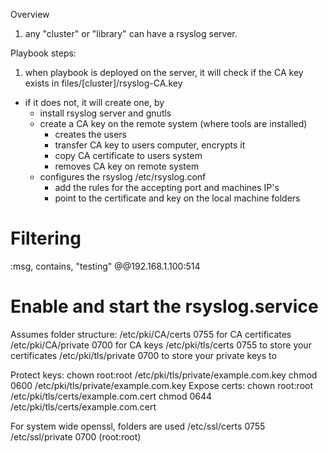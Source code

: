Overview
   1. any "cluster" or "library" can have a rsyslog server.
   
Playbook steps:
1. when playbook is deployed on the server, it will check if the CA key exists in files/[cluster]/rsyslog-CA.key
  * if it does not, it will create one, by
    - install rsyslog server and gnutls
    -  create a CA key on the remote system (where tools are installed)
       * creates the users
       * transfer CA key to users computer, encrypts it
       * copy CA certificate to users system
       * removes CA key on remote system
    - configures the rsyslog /etc/rsyslog.conf
       - add the rules for the accepting port and machines IP's
       - point to the certificate and key on the local machine folders




# Filtering
:msg, contains, "testing"         @@192.168.1.100:514

# Enable and start the rsyslog.service






Assumes folder structure:
   /etc/pki/CA/certs      0755  for CA certificates
   /etc/pki/CA/private    0700  for CA keys
   /etc/pki/tls/certs     0755  to store your certificates
   /etc/pki/tls/private   0700  to store your private keys to

Protect keys:
   chown root:root /etc/pki/tls/private/example.com.key
   chmod 0600 /etc/pki/tls/private/example.com.key
Expose certs:
   chown root:root /etc/pki/tls/certs/example.com.cert
   chmod 0644 /etc/pki/tls/certs/example.com.cert

For system wide openssl, folders are used
   /etc/ssl/certs         0755
   /etc/ssl/private       0700 (root:root)
